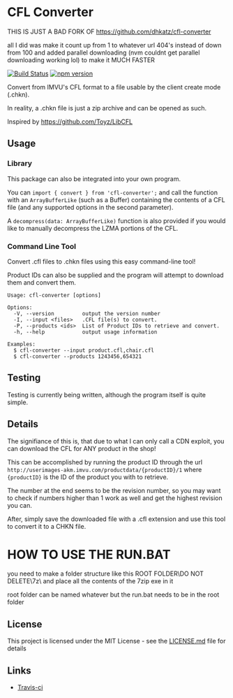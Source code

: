 # CFL Converter
THIS IS JUST A BAD FORK OF https://github.com/dhkatz/cfl-converter

all I did was make it count up from 1 to whatever url 404's instead of down from 100 and added parallel downloading (nvm couldnt get parallel downloading working lol) to make it MUCH FASTER

[![Build Status](https://travis-ci.com/dhkatz/cfl-converter.svg?branch=master)](https://travis-ci.com/dhkatz/cfl-converter) [![npm version](https://badge.fury.io/js/cfl-converter.svg)](https://badge.fury.io/js/cfl-converter)

Convert from IMVU's CFL format to a file usable by the client create mode (.chkn).

In reality, a .chkn file is just a zip archive and can be opened as such.

Inspired by https://github.com/Toyz/LibCFL

## Usage

### Library

This package can also be integrated into your own program.

You can `import { convert } from 'cfl-converter';` and call the function with an `ArrayBufferLike` (such as a Buffer) containing the contents of
a CFL file (and any supported options in the second parameter).

A `decompress(data: ArrayBufferLike)` function is also provided if you would like to manually decompress the LZMA portions of the CFL.

### Command Line Tool

Convert .cfl files to .chkn files using this easy command-line tool!

Product IDs can also be supplied and the program will attempt to download them and convert them.

```
Usage: cfl-converter [options]

Options:
  -V, --version         output the version number
  -I, --input <files>   .CFL file(s) to convert.
  -P, --products <ids>  List of Product IDs to retrieve and convert.
  -h, --help            output usage information

Examples:
  $ cfl-converter --input product.cfl,chair.cfl
  $ cfl-converter --products 1243456,654321
```

## Testing

Testing is currently being written, although the program itself is quite simple.

## Details

The signifiance of this is, that due to what I can only call a CDN exploit, you can download the CFL for ANY product in the shop!

This can be accomplished by running the product ID through the url `http://userimages-akm.imvu.com/productdata/{productID}/1` where `{productID}` is the ID of the product you with to retrieve. 

The number at the end seems to be the revision number, so you may want to check if numbers higher than 1 work as well and get the highest revision you can.

After, simply save the downloaded file with a .cfl extension and use this tool to convert it to a CHKN file.

# HOW TO USE THE RUN.BAT
you need to make a folder structure like this ROOT FOLDER\DO NOT DELETE\7z\ and place all the contents of the 7zip exe in it

root folder can be named whatever but the run.bat needs to be in the root folder

## License

This project is licensed under the MIT License - see the [LICENSE.md](LICENSE.md) file for details

## Links

 * [Travis-ci](https://travis-ci.com/dhkatz/cfl-converter) 
